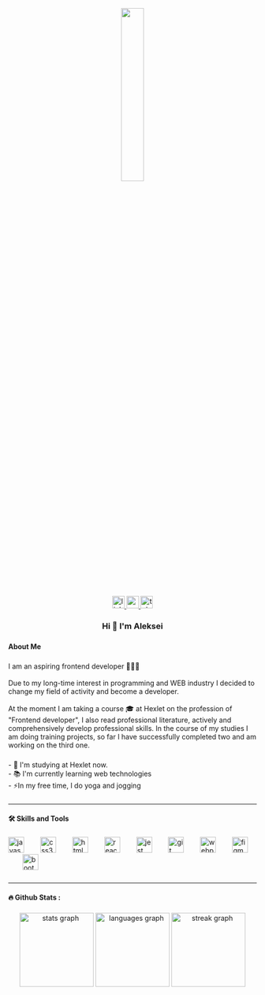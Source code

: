 <div align="center">
  <img width="30%" src="https://github.com/aleksei-shvets/images-repo/blob/main/image/70804f7e25b11f29db904f2fa7b4cd9d.gif"  />
</div>

###

<div align="center">
  <a href="https://www.linkedin.com/in/aleksei-shvets-26b86a2a1/" target="_blank">
    <img src="https://img.shields.io/static/v1?message=LinkedIn&logo=linkedin&label=&color=0077B5&logoColor=white&labelColor=&style=for-the-badge" height="25" alt="linkedin logo"  />
  </a>
  <a href="mailto:allinfome@yandex.ru" target="_blank">
    <img src="https://img.shields.io/static/v1?message=Mail&logo=gmail&label=&color=fcd04d&logoColor=white&labelColor=&style=for-the-badge" height="25" alt="gmail logo"  />
  </a>
  <a href="https://t.me/ALEKSEY_SHWETS" target="_blank">
    <img src="https://img.shields.io/static/v1?message=Telegram&logo=telegram&label=&color=2CA5E0&logoColor=white&labelColor=&style=for-the-badge" height="25" alt="telegram logo"  />
  </a>
</div>

###

<h3 align="center">Hi 👋 I'm  Aleksei</h3>

###

<h4 align="left">About Me</h4>

###

<p align="left">I am an aspiring frontend developer 👩🏻‍💻<br><br>Due to my long-time interest in programming and WEB industry I decided to change my field of activity and become a developer.<br><br>At the moment I am taking a course 🎓 at Hexlet on the profession of "Frontend developer", I also read professional literature, actively and comprehensively develop professional skills. In the course of my studies I am doing training projects, so far I have successfully completed two and am working on the third one.</p>

###

<p align="left">- 🔭 I'm studying at Hexlet now.<br>- 📚 I'm currently learning web technologies<br>- ⚡In my free time, I do yoga and jogging</p>

###
<hr>

<h4 align="left">🛠 Skills and Tools</h4>

###

<div align="left">
  <img src="https://cdn.jsdelivr.net/gh/devicons/devicon/icons/javascript/javascript-plain.svg" height="32" alt="javascript logo"  />
  <img width="25" />
  <img src="https://cdn.jsdelivr.net/gh/devicons/devicon/icons/css3/css3-plain-wordmark.svg" height="32" alt="css3 logo"  />
  <img width="25" />
  <img src="https://cdn.jsdelivr.net/gh/devicons/devicon/icons/html5/html5-plain-wordmark.svg" height="32" alt="html5 logo"  />
  <img width="25" />
  <img src="https://cdn.jsdelivr.net/gh/devicons/devicon/icons/react/react-original-wordmark.svg" height="32" alt="react logo"  />
  <img width="25" />
  <img src="https://cdn.jsdelivr.net/gh/devicons/devicon/icons/jest/jest-plain.svg" height="32" alt="jest logo"  />
  <img width="25" />
  <img src="https://cdn.jsdelivr.net/gh/devicons/devicon/icons/git/git-plain.svg" height="32" alt="git logo"  />
  <img width="25" />
  <img src="https://cdn.jsdelivr.net/gh/devicons/devicon/icons/webpack/webpack-original.svg" height="32" alt="webpack logo"  />
  <img width="25" />
  <img src="https://cdn.jsdelivr.net/gh/devicons/devicon/icons/figma/figma-original.svg" height="32" alt="figma logo"  />
  <img width="25" />
  <img src="https://cdn.jsdelivr.net/gh/devicons/devicon/icons/bootstrap/bootstrap-plain-wordmark.svg" height="32" alt="bootstrap logo"  />
</div>

###

<hr>

<h4 align="left">🔥   Github Stats :</h4>

###

<div align="center">
  <img src="https://github-readme-stats.vercel.app/api?username=aleksei-shvets&hide_title=true&hide_rank=false&show_icons=true&include_all_commits=true&count_private=true&disable_animations=false&theme=monokai&locale=en&hide_border=false&order=1" height="150" alt="stats graph"  />
  <img src="https://github-readme-stats.vercel.app/api/top-langs?username=aleksei-shvets&locale=en&hide_title=true&layout=compact&card_width=320&langs_count=5&theme=monokai&hide_border=false&order=2" height="150" alt="languages graph"  />
  <img src="https://streak-stats.demolab.com?user=aleksei-shvets&locale=en&mode=daily&theme=monokai&hide_border=false&border_radius=5&order=3" height="150" alt="streak graph"  />
</div>

###
